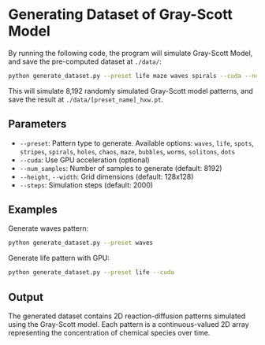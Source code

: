 # Generating Dataset of Gray-Scott Model

By running the following code, the program will simulate Gray-Scott Model, and save the pre-computed dataset at `./data/`:

```bash
python generate_dataset.py --preset life maze waves spirals --cuda --normalize
```

This will simulate 8,192 randomly simulated Gray-Scott model patterns, and save the result at `./data/[preset_name]_hxw.pt`.

## Parameters

- `--preset`: Pattern type to generate. Available options: `waves`, `life`, `spots`, `stripes`, `spirals`, `holes`, `chaos`, `maze`, `bubbles`, `worms`, `solitons`, `dots`
- `--cuda`: Use GPU acceleration (optional)
- `--num_samples`: Number of samples to generate (default: 8192)
- `--height`, `--width`: Grid dimensions (default: 128x128)
- `--steps`: Simulation steps (default: 2000)

## Examples

Generate waves pattern:
```bash
python generate_dataset.py --preset waves
```

Generate life pattern with GPU:
```bash
python generate_dataset.py --preset life --cuda
```

## Output

The generated dataset contains 2D reaction-diffusion patterns simulated using the Gray-Scott model. Each pattern is a continuous-valued 2D array representing the concentration of chemical species over time.